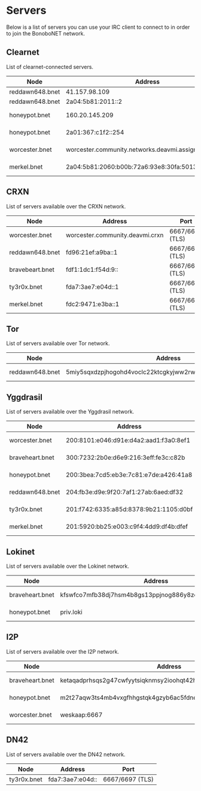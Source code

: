 Servers
=======

Below is a list of servers you can use your IRC client to connect to in order to join the BonoboNET network.

## Clearnet

List of clearnet-connected servers.

| Node      |  Address    | Port     |
|-----------|-------------|----------|
| reddawn648.bnet | 41.157.98.109 | 9006 |
| reddawn648.bnet | 2a04:5b81:2011::2 | 9006 |
| honeypot.bnet | 160.20.145.209 | 6667/6697 (TLS) |
| honeypot.bnet | 2a01:367:c1f2::254 | 6667/6697 (TLS) |
| worcester.bnet | worcester.community.networks.deavmi.assigned.network | 6667/6697 (TLS) |
| merkel.bnet | 2a04:5b81:2060:b00b:72a6:93e8:30fa:5013 | 6667/6697 (TLS) |

## CRXN

List of servers available over the CRXN network.

| Node      |  Address    | Port     |
|-----------|-------------|----------|
| worcester.bnet | worcester.community.deavmi.crxn | 6667/6697 (TLS) |
| reddawn648.bnet | fd96:21ef:a9ba::1 | 6667/6697 (TLS) |
| bravebeart.bnet | fdf1:1dc1:f54d:9:: | 6667/6697 (TLS) |
| ty3r0x.bnet     | fda7:3ae7:e04d::1 | 6667/6697 (TLS) |
| merkel.bnet     | fdc2:9471:e3ba::1 | 6667/6697 (TLS) |

## Tor

List of servers available over Tor network.

| Node      |  Address    | Port     |
|-----------|-------------|----------|
| reddawn648.bnet | 5miy5sqxdzpjhogohd4voclc22ktcgkyjww2rwgs6j7ygsa7tdai7cqd.onion | 6667/6697 (TLS) |

## Yggdrasil

List of servers available over the Yggdrasil network.

| Node      |  Address    | Port     |
|-----------|-------------|----------|
| worcester.bnet | 200:8101:e046:d91e:d4a2:aad1:f3a0:8ef1 | 6667/6697 (TLS) |
| braveheart.bnet | 300:7232:2b0e:d6e9:216:3eff:fe3c:c82b | 6667/6697 (TLS) |
| honeypot.bnet | 200:3bea:7cd5:eb3e:7c81:e7de:a426:41a8 | 6667/6697 (TLS) |
| reddawn648.bnet | 204:fb3e:d9e:9f20:7af1:27ab:6aed:df32 | 6667/6697 (TLS) |
| ty3r0x.bnet    | 201:f742:6335:a85d:8378:9b21:1105:d0bf | 6667/6697 (TLS) |
| merkel.bnet    | 201:5920:bb25:e003:c9f4:4dd9:df4b:dfef | 6667/6697 (TLS) |

## Lokinet

List of servers available over the Lokinet network.

| Node      |  Address    | Port     |
|-----------|-------------|----------|
| braveheart.bnet | kfswfco7mfb38dj7hsm4b8gs13ppjnog886y8zcgzno4jt16cepy.loki | 6667/6697 (TLS) |
| honeypot.bnet | priv.loki | 6667/6697 (TLS) |

## I2P

List of servers available over the I2P network.

| Node      |  Address    | Type     |
|-----------|-------------|----------|
| braveheart.bnet | ketaqadprhsqs2g47cwfyytsiqknmsy2ioohqt42htrbcsxpbjda.b32.i2p | No SSL/TLS |
| honeypot.bnet | m2t27aqw3ts4mb4vxgfhhgstqk4gzyb6ac5fdnezmsf2xbbtdiiq.b32.i2p:6667 | No SSL/TLS |
| worcester.bnet | weskaap:6667 | No SSL/TLS |

## DN42

List of servers available over the DN42 network.

| Node      |  Address    | Port     |
|-----------|-------------|----------|
| ty3r0x.bnet | fda7:3ae7:e04d:: | 6667/6697 (TLS) |
